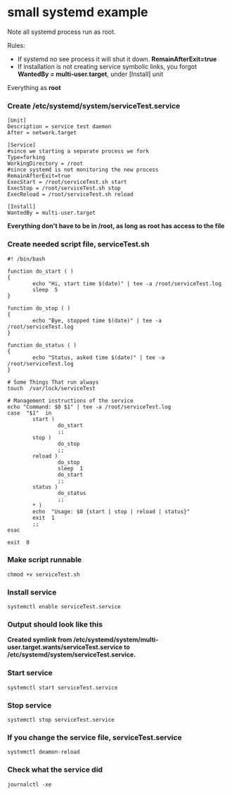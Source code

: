 # small systemd example
Note all systemd process run as root.

Rules:
* If systemd no see process it will shut it down. **RemainAfterExit=true**
* If installation is not creating service symbolic links, you forgot **WantedBy = multi-user.target**, under \[Install\] unit

Everything as **root**

### Create /etc/systemd/system/serviceTest.service
```
[Unit]
Description = service test daemon
After = network.target

[Service]
#since we starting a separate process we fork
Type=forking
WorkingDirectory = /root
#since systemd is not monitoring the new process
RemainAfterExit=true
ExecStart = /root/serviceTest.sh start
ExecStop = /root/serviceTest.sh stop
ExecReload = /root/serviceTest.sh reload

[Install]
WantedBy = multi-user.target
```
**Everything don't have to be in /root, as long as root has access to the file**

### Create needed script file, serviceTest.sh
```
#! /bin/bash

function do_start ( )
{
        echo "Hi, start time $(date)" | tee -a /root/serviceTest.log
        sleep  5
}

function do_stop ( )
{
        echo "Bye, stopped time $(date)" | tee -a /root/serviceTest.log
}

function do_status ( )
{
        echo "Status, asked time $(date)" | tee -a /root/serviceTest.log
}

# Some Things That run always
touch  /var/lock/serviceTest

# Management instructions of the service
echo "Command: $0 $1" | tee -a /root/serviceTest.log
case  "$1"  in
        start )
                do_start
                ;;
        stop )
                do_stop
                ;;
        reload )
                do_stop
                sleep  1
                do_start
                ;;
        status )
                do_status
                ;;
        * )
        echo  "Usage: $0 {start | stop | reload | status}"
        exit  1
        ;;
esac

exit  0
```

### Make script runnable
```
chmod +x serviceTest.sh
```

### Install service
```
systemctl enable serviceTest.service
```
### Output should look like this
**Created symlink from /etc/systemd/system/multi-user.target.wants/serviceTest.service to /etc/systemd/system/serviceTest.service.**

### Start service
```
systemctl start serviceTest.service
```

### Stop service
```
systemctl stop serviceTest.service
```

### If you change the service file, serviceTest.service
```
systemctl deamon-reload
```

### Check what the service did
```
journalctl -xe
```
